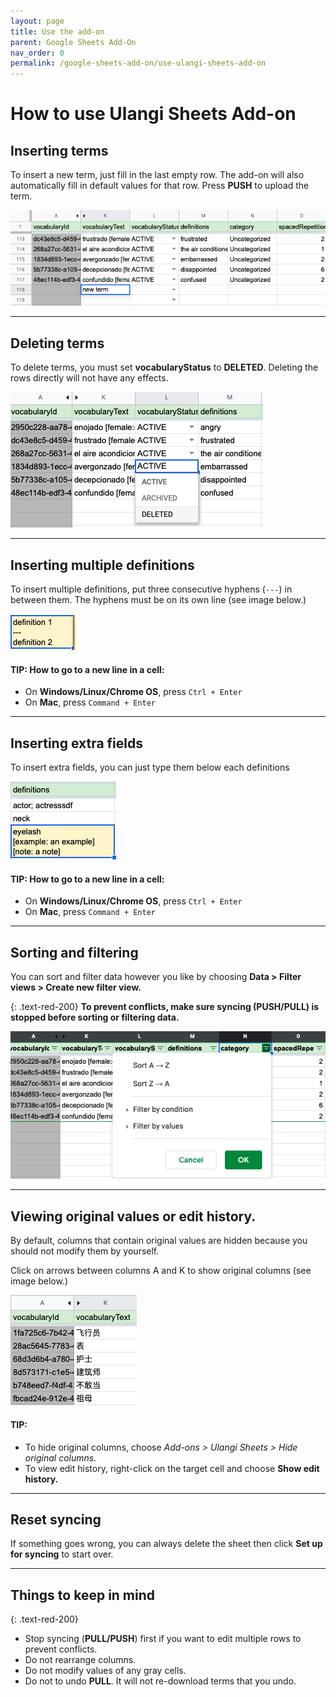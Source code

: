 ```yaml
---
layout: page
title: Use the add-on
parent: Google Sheets Add-On
nav_order: 0
permalink: /google-sheets-add-on/use-ulangi-sheets-add-on
---
```

# How to use Ulangi Sheets Add-on

## Inserting terms
To insert a new term, just fill in the last empty row. The add-on will also automatically fill in default values for that row. Press **PUSH** to upload the term.

![New term](./assets/images/new-term.png)

---
## Deleting terms
To delete terms, you must set **vocabularyStatus** to **DELETED**. Deleting the rows directly will not have any effects.

![Delete term](./assets/images/delete-term.png)

---
## Inserting multiple definitions
To insert multiple definitions, put three consecutive hyphens (```---```) in between them. The hyphens must be on its own line (see image below.)

![Multiple definitions](./assets/images/multiple-definitions.png)

#### TIP: How to go to a new line in a cell:
- On **Windows/Linux/Chrome OS**, press ```Ctrl + Enter```
- On **Mac**, press ```Command + Enter```

---
## Inserting extra fields
To insert extra fields, you can just type them below each definitions

![Inserting extra fields](./assets/images/extra_fields.png)

#### TIP: How to go to a new line in a cell:
- On **Windows/Linux/Chrome OS**, press ```Ctrl + Enter```
- On **Mac**, press ```Command + Enter```

---
## Sorting and filtering
You can sort and filter data however you like by choosing **Data > Filter views > Create new filter view.**

{: .text-red-200}
**To prevent conflicts, make sure syncing (PUSH/PULL) is stopped before sorting or filtering data.**

![Sort and filter](./assets/images/sort-and-filter.png)

---
## Viewing original values or edit history.
By default, columns that contain original values are hidden because you should not modify them by yourself.

Click on arrows between columns A and K to show original columns (see image below.)

![Ulangi Sheets' columns](./assets/images/columns.png)

#### TIP:
- To hide original columns, choose *Add-ons > Ulangi Sheets > Hide original columns.*
- To view edit history, right-click on the target cell and choose **Show edit history.**

---
## Reset syncing
If something goes wrong, you can always delete the sheet then click **Set up for syncing** to start over.

---
## Things to keep in mind
{: .text-red-200}
- Stop syncing (**PULL/PUSH**) first if you want to edit multiple rows to prevent conflicts.
- Do not rearrange columns.
- Do not modify values of any gray cells.
- Do not to undo **PULL**. It will not re-download terms that you undo.

